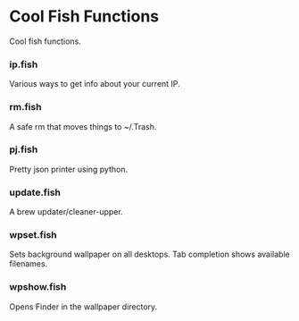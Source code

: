 # Cool Fish Functions

Cool fish functions.

### ip.fish

Various ways to get info about your current IP.

### rm.fish

A safe rm that moves things to ~/.Trash.

### pj.fish

Pretty json printer using python.

### update.fish

A brew updater/cleaner-upper.

### wpset.fish

Sets background wallpaper on all desktops. Tab completion shows
available filenames.

### wpshow.fish

Opens Finder in the wallpaper directory.
